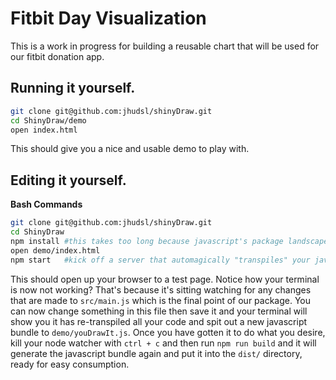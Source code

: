 # Fitbit Day Visualization


This is a work in progress for building a reusable chart that will be used for our fitbit donation app. 

## Running it yourself.

```bash
git clone git@github.com:jhudsl/shinyDraw.git
cd ShinyDraw/demo
open index.html
```

This should give you a nice and usable demo to play with.

## Editing it yourself.

__Bash Commands__

```bash
git clone git@github.com:jhudsl/shinyDraw.git
cd ShinyDraw
npm install #this takes too long because javascript's package landscape is a bloated giant.
open demo/index.html
npm start   #kick off a server that automagically "transpiles" your javascript code into code that runs on any browser.
```

This should open up your browser to a test page. Notice how your terminal is now not working? That's because it's
sitting watching for any changes that are made to `src/main.js` which is the final point of our package. You can now
change something in this file then save it and your terminal will show you it has re-transpiled all your code and spit out
a new javascript bundle to `demo/youDrawIt.js`. Once you have gotten it to do what you desire,  kill your node watcher with `ctrl + c` and then run `npm run build` and it will generate the javascript bundle again and put it into the `dist/` directory, ready for easy consumption.
